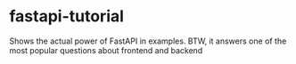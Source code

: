 # fastapi-tutorial
Shows the actual power of FastAPI in examples. BTW, it answers one of the most popular questions about frontend and backend
